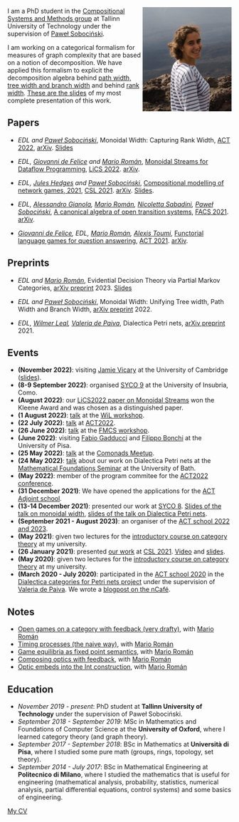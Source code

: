 <img align = "right"
    title = "Photo of Elena Di Lavore"
    src = "https://github.com/elenadilavore/elenadilavore.github.io/blob/master/profilo.jpg?raw=true" 
    width = "200">
I am a PhD student in the [Compositional Systems and Methods group](https://compose.ioc.ee/) at Tallinn University of Technology under the supervision of [Paweł Sobociński][pawel].

I am working on a categorical formalism for measures of graph complexity that are based on a notion of decomposition. 
We have applied this formalism to explicit the decomposition algebra behind [path width, tree width and branch width](https://arxiv.org/abs/2202.07582) and behind [rank width](https://arxiv.org/abs/2205.08916).
[These are the slides](./slides/mwd-comonads.pdf) of my most complete presentation of this work.

## Papers
* *EDL and [Paweł Sobociński][pawel]*, Monoidal Width: Capturing Rank Width, [ACT 2022](https://msp.cis.strath.ac.uk/act2022/), [arXiv](https://arxiv.org/abs/2205.08916). [Slides](./slides/mwd-act.pdf)

* *EDL, [Giovanni de Felice][giovanni] and [Mario Román][mario]*, [Monoidal Streams for Dataflow Programming](https://dl.acm.org/doi/10.1145/3531130.3533365), [LiCS 2022](https://lics.siglog.org/lics22/). [arXiv](https://arxiv.org/abs/2202.02061).

* *EDL, [Jules Hedges][jules] and [Paweł Sobociński][pawel]*, [Compositional modelling of network games, 2021](https://drops.dagstuhl.de/opus/volltexte/2021/13464/), [CSL 2021](https://csl2021.fmf.uni-lj.si/). [arXiv](https://arxiv.org/abs/2006.03493). [Slides](./slides/games-on-graphs-csl.pdf).

* *EDL, [Alessandro Gianola][gianola], [Mario Román][mario], [Nicoletta Sabadini][nicoletta], [Paweł Sobociński][pawel]*, [A canonical algebra of open transition systems](https://link.springer.com/chapter/10.1007/978-3-030-90636-8_4), [FACS 2021](https://facs2021.inria.fr/). [arXiv](https://arxiv.org/abs/2010.10069).

* *[Giovanni de Felice][giovanni], EDL, [Mario Román][mario], [Alexis Toumi][alexis]*, [Functorial language games for question answering](https://dx.doi.org/10.4204/EPTCS.333.21), [ACT 2021](https://www.cl.cam.ac.uk/events/act2021/). [arXiv](https://arxiv.org/abs/2005.09439).

## Preprints
* *EDL and [Mario Román][mario]*, Evidential Decision Theory via Partial Markov Categories, [arXiv preprint](https://arxiv.org/abs/2301.12989) 2023. [Slides](./slides/partial-markov-tallcat.pdf)

* *EDL and [Paweł Sobociński][pawel]*, Monoidal Width: Unifying Tree width, Path Width and Branch Width, [arXiv preprint](https://arxiv.org/abs/2202.07582) 2022.

* *EDL, [Wilmer Leal][wilmer], [Valeria de Paiva][valeria]*, Dialectica Petri nets, [arXiv preprint](https://arxiv.org/abs/2105.12801) 2021.

## Events
* **(November 2022)**: visiting [Jamie Vicary][jamie] at the University of Cambridge ([slides](./slides/mwd-clash.pdf)).
* **(8-9 September 2022)**: organised [SYCO 9](https://www.cl.cam.ac.uk/events/syco/9/) at the University of Insubria, Como.
* **(August 2022)**: our [LiCS2022 paper on Monoidal Streams](https://dl.acm.org/doi/10.1145/3531130.3533365) won the Kleene Award and was chosen as a distinguished paper.
* **(1 August 2022)**: [talk](./slides/mwd-wil.pdf) at the [WiL workshop](https://sites.google.com/g.uporto.pt/wil2022).
* **(22 July 2022)**: [talk](./slides/mwd-act.pdf) at [ACT2022](https://msp.cis.strath.ac.uk/act2022/programme.html).
* **(26 June 2022)**: [talk](./slides/mwd-fmcs.pdf) at the [FMCS workshop](https://pages.cpsc.ucalgary.ca/~robin/FMCS/FMCS2022/FMCS2022.html).
* **(June 2022)**: visiting [Fabio Gadducci][gadducci] and [Filippo Bonchi][bonchi] at the University of Pisa.
* **(25 May 2022)**: [talk](./slides/mwd-comonads.pdf) at the [Comonads Meetup](https://kam.mff.cuni.cz/~jaklt/comonadwiki/index.php/Public:Seminar).
* **(24 May 2022)**: [talk](./slides/dialectica-PN-bath.pdf) about our work on Dialectica Petri nets at the [Mathematical Foundations Seminar](https://wiki.bath.ac.uk/display/MFS/Mathematical+Foundations+Seminars) at the University of Bath.
* **(May 2022)**: member of the program commitee for the [ACT2022 conference](https://msp.cis.strath.ac.uk/act2022/).
* **(31 December 2021)**: We have opened the applications for the [ACT Adjoint school](http://adjointschool.com/apply.html).
* **(13-14 December 2021)**: presented our work at [SYCO 8](https://www.cl.cam.ac.uk/events/syco/8/). [Slides of the talk on monoidal width](./slides/mwd-syco.pdf), [slides of the talk on Dialectica Petri nets](./slides/dialectica-PN-syco.pdf).
* **(September 2021 - August 2023)**: an organiser of the [ACT school 2022 and 2023](http://adjointschool.com/).
* **(May 2021)**: given two lectures for the [introductory course on category theory](https://compose.ioc.ee/CourseCategoryTheory.html) at my university.
* **(26 January 2021)**: presented [our work](https://drops.dagstuhl.de/opus/volltexte/2021/13464/) at [CSL 2021](https://csl2021.fmf.uni-lj.si/). [Video](https://www.youtube.com/watch?v=QleWc1LtXLo&t=1469s) and [slides](./slides/games-on-graphs-csl.pdf).
* **(May 2020)**: given two lectures for the [introductory course on category theory](https://compose.ioc.ee/CourseCategoryTheory.html) at my university.
* **(March 2020 - July 2020)**: participated in the [ACT school 2020](http://adjointschool.com/2020.html) in the [Dialectica categories for Petri nets project](https://www.appliedcategorytheory.org/adjoint-school-act-2020/dialectica-categories-of-petri-nets/) under the supervision of [Valeria de Paiva][valeria]. We wrote a [blogpost on the nCafé](https://golem.ph.utexas.edu/category/2020/07/linear_logic_flavoured_composi.html).

## Notes
* [Open games on a category with feedback (very drafty)](https://github.com/elenadilavore/open-games-on-feedback/blob/34588e8147afab2f1df0097ed0894c109b7486d1/main.pdf), with [Mario Román][mario] 
* [Timing processes (the naive way)](https://www.ioc.ee/~mroman/data/notes/timing-processes.pdf), with [Mario Román][mario]
* [Game equilibria as fixed point semantics](https://www.ioc.ee/~mroman/data/notes/game-equilibria.pdf), with [Mario Román][mario]
* [Composing optics with feedback](https://www.ioc.ee/~mroman/data/notes/composingopticswithfeedback.pdf), with [Mario Román][mario]
* [Optic embeds into the Int construction](https://github.com/mroman42/optic-int-construction/raw/master/opticint.pdf), with [Mario Román][mario]

## Education
* *November 2019 - present*: PhD student at **Tallinn University of Technology** under the supervision of Paweł Sobociński.
* *September 2018 - September 2019*: MSc in Mathematics and Foundations of Computer Science at the **University of Oxford**, where I learned category theory (and graph theory).
* *September 2017 - September 2018*: BSc in Mathematics at **Università di Pisa**, where I studied some pure math (groups, rings, topology, set theory).
* *September 2014 - July 2017*: BSc in Mathematical Engineering at **Politecnico di Milano**, where I studied the mathematics that is useful for engineering (mathematical analysis, probability, statistics, numerical analysis, partial differential equations, control systems) and some basics of engineering.

[My CV](https://github.com/elenadilavore/cv/raw/master/CVElenaDiLavore.pdf)

[mario]: https://www.ioc.ee/~mroman/
[pawel]: https://www.ioc.ee/~pawel/
[jules]: https://julesh.com/
[gianola]: https://gianola.people.unibz.it/
[wilmer]: https://wilmerleal.me/
[valeria]: https://vcvpaiva.github.io/index.html
[alexis]: https://alexis.toumi.xyz/
[giovanni]: https://www.cs.ox.ac.uk/people/giovanni.defelice/
[nicoletta]: https://www.uninsubria.it/hpp/nicoletta.sabadini#
[gadducci]: http://pages.di.unipi.it/gadducci/
[bonchi]: https://www.irif.fr/~greta/author/filippo-bonchi/
[jamie]: https://www.cl.cam.ac.uk/~jv258/
